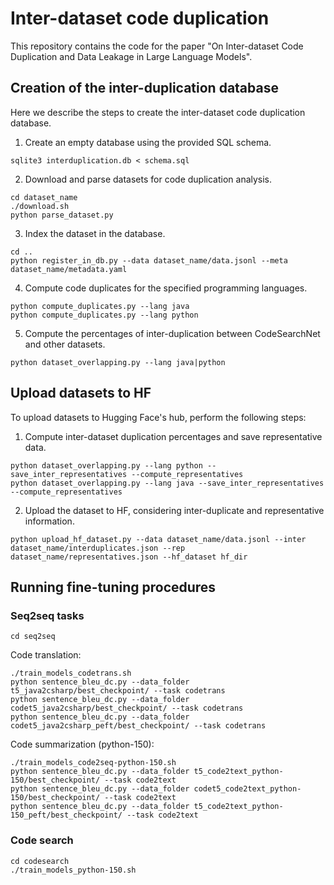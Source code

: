 # Inter-dataset code duplication

This repository contains the code for the paper "On Inter-dataset Code Duplication 
and Data Leakage in Large Language Models".

## Creation of the inter-duplication database

Here we describe the steps to create the inter-dataset code duplication database.

1. Create an empty database using the provided SQL schema.
```shell
sqlite3 interduplication.db < schema.sql
```

2. Download and parse datasets for code duplication analysis.
```shell
cd dataset_name
./download.sh
python parse_dataset.py
```

3. Index the dataset in the database.
```shell
cd ..
python register_in_db.py --data dataset_name/data.jsonl --meta dataset_name/metadata.yaml
```

4. Compute code duplicates for the specified programming languages.
```shell
python compute_duplicates.py --lang java
python compute_duplicates.py --lang python
```

5. Compute the percentages of inter-duplication between CodeSearchNet and other datasets.
```shell
python dataset_overlapping.py --lang java|python
```

## Upload datasets to HF

To upload datasets to Hugging Face's hub, perform the following steps:

1. Compute inter-dataset duplication percentages and save representative data.
```shell
python dataset_overlapping.py --lang python --save_inter_representatives --compute_representatives
python dataset_overlapping.py --lang java --save_inter_representatives --compute_representatives
```

2. Upload the dataset to HF, considering inter-duplicate and representative information.
```shell
python upload_hf_dataset.py --data dataset_name/data.jsonl --inter dataset_name/interduplicates.json --rep dataset_name/representatives.json --hf_dataset hf_dir
```

## Running fine-tuning procedures

### Seq2seq tasks

```shell
cd seq2seq
```

Code translation:
```shell
./train_models_codetrans.sh
python sentence_bleu_dc.py --data_folder t5_java2csharp/best_checkpoint/ --task codetrans
python sentence_bleu_dc.py --data_folder codet5_java2csharp/best_checkpoint/ --task codetrans
python sentence_bleu_dc.py --data_folder codet5_java2csharp_peft/best_checkpoint/ --task codetrans
```

Code summarization (python-150):

```shell
./train_models_code2seq-python-150.sh
python sentence_bleu_dc.py --data_folder t5_code2text_python-150/best_checkpoint/ --task code2text
python sentence_bleu_dc.py --data_folder codet5_code2text_python-150/best_checkpoint/ --task code2text
python sentence_bleu_dc.py --data_folder t5_code2text_python-150_peft/best_checkpoint/ --task code2text
```

### Code search

```shell
cd codesearch
./train_models_python-150.sh 
```
